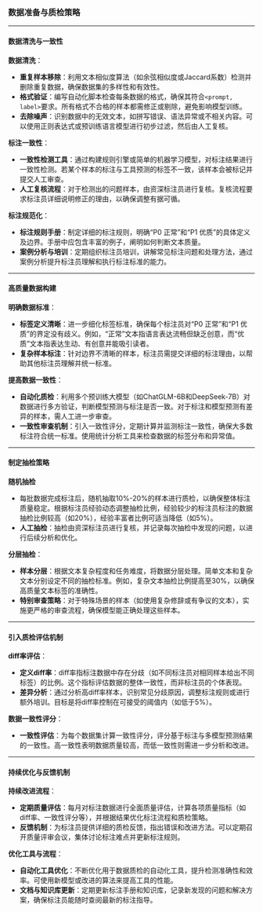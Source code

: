 ### **数据准备与质检策略**

---

#### **数据清洗与一致性**

**数据清洗**：
- **重复样本移除**：利用文本相似度算法（如余弦相似度或Jaccard系数）检测并删除重复数据，确保数据集的多样性和有效性。
- **格式验证**：编写自动化脚本检查每条数据的格式，确保其符合`<prompt, label>`要求。所有格式不合格的样本都需修正或剔除，避免影响模型训练。
- **去除噪声**：识别数据中的无效文本，如拼写错误、语法异常或不相关内容。可以使用正则表达式或预训练语言模型进行初步过滤，然后由人工复核。

**标注一致性**：
- **一致性检测工具**：通过构建规则引擎或简单的机器学习模型，对标注结果进行一致性检测。若某个样本的标注与工具预测的标签不一致，该样本会被标记并提交人工审查。
- **人工复核流程**：对于检测出的问题样本，由资深标注员进行复核。复核流程要求标注员详细说明修正的理由，以确保调整有据可循。

**标注规范化**：
- **标注规则手册**：制定详细的标注规则，明确“P0 正常”和“P1 优质”的具体定义及边界。手册中应包含丰富的例子，阐明如何判断文本质量。 
- **案例分析与培训**：定期组织标注员培训，讲解常见标注问题和处理方法，通过案例分析提升标注员理解和执行标注标准的能力。

---

#### **高质量数据构建**

**明确数据标准**：
- **标签定义清晰**：进一步细化标签标准，确保每个标注员对“P0 正常”和“P1 优质”的界定没有歧义。例如，“正常”文本指语言表达流畅但缺乏创意，而“优质”文本指表达生动、有创意并能吸引读者。
- **复杂样本标注**：针对边界不清晰的样本，标注员需提交详细的标注理由，以帮助其他标注员理解并统一标准。

**提高数据一致性**：
- **自动化质检**：利用多个预训练大模型（如ChatGLM-6B和DeepSeek-7B）对数据进行多方验证，判断模型预测与标注是否一致。对于标注和模型预测有差异的样本，需人工进一步审查。
- **一致性审查机制**：引入一致性评分，定期计算并监测标注一致性，确保大多数标注符合统一标准。使用统计分析工具来检查数据的标签分布和异常值。

---

#### **制定抽检策略**

**随机抽检**
- 每批数据完成标注后，随机抽取10%-20%的样本进行质检，以确保整体标注质量稳定。根据标注员经验动态调整抽检比例，经验较少的标注员标注的数据抽检比例较高（如20%），经验丰富者比例可适当降低（如5%）。
- **人工抽检**：抽检由资深标注员进行复核，并记录每次抽检中发现的问题，以进行后续分析和优化。

**分层抽检**：
- **样本分层**：根据文本复杂程度和任务难度，将数据分层处理。简单文本和复杂文本分别设定不同的抽检标准。例如，复杂文本抽检比例提高至30%，以确保高质量文本标签的准确性。
- **特别审查策略**：对于特殊场景的样本（如使用复杂修辞或有争议的文本），实施更严格的审查流程，确保模型能正确处理这些样本。

---

#### **引入质检评估机制**

**diff率评估**：
- **定义diff率**：diff率指标注数据中存在分歧（如不同标注员对相同样本给出不同标签）的比例。这个指标评估数据的整体一致性，而非标注员的个体表现。
- **差异分析**：通过分析高diff率样本，识别常见分歧原因，调整标注规则或进行额外培训。目标是将diff率控制在可接受的阈值内（如低于5%）。

**数据一致性评分**：
- **一致性评估**：为每个数据集计算一致性评分，评分基于标注与多模型预测结果的一致性。高一致性表明数据质量较高，而低一致性则需进一步分析和改进。

---

#### **持续优化与反馈机制**

**持续改进流程**：
- **定期质量评估**：每月对标注数据进行全面质量评估，计算各项质量指标（如diff率、一致性评分等），并根据结果优化标注流程和质检策略。
- **反馈机制**：为标注员提供详细的质检反馈，指出错误和改进方法。可以定期召开质量评审会议，集体讨论标注难点并更新标注规则。

**优化工具与流程**：
- **自动化工具优化**：不断优化用于数据质检的自动化工具，提升检测准确性和效率。可使用新模型或改进的算法来提高工具的性能。
- **文档与知识库更新**：定期更新标注手册和知识库，记录新发现的问题和解决方案，确保标注员能随时查阅最新的标注指导。

